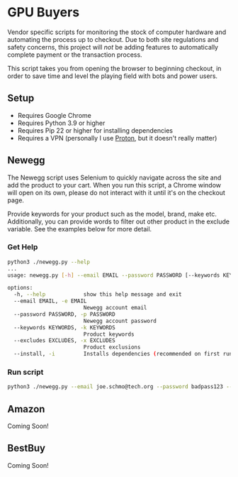 # GPU Buyers
Vendor specific scripts for monitoring the stock of computer hardware and automating the process up to checkout.
Due to both site regulations and safety concerns, this project will *not* be adding features to automatically complete payment or the transaction process. 

This script takes you from opening the browser to beginning checkout, in order to save time and level the playing field with bots and power users.

## Setup
- Requires Google Chrome
- Requires Python 3.9 or higher
- Requires Pip 22 or higher for installing dependencies
- Requires a VPN (personally I use [Proton](https://account.protonvpn.com/signup?plan=free&ref=noupsell), but it doesn't really matter)


## Newegg
The Newegg script uses Selenium to quickly navigate across the site and add the product to your cart. When you run this script, a Chrome window will open on its own, please do not interact with it until it's on the checkout page.

Provide keywords for your product such as the model, brand, make etc. Additionally, you can provide words to filter out other product in the exclude variable. See the examples below for more detail.

### Get Help
```bash
python3 ./newegg.py --help
...
usage: newegg.py [-h] --email EMAIL --password PASSWORD [--keywords KEYWORDS] [--excludes EXCLUDES] [--install]

options:
  -h, --help            show this help message and exit
  --email EMAIL, -e EMAIL
                        Newegg account email
  --password PASSWORD, -p PASSWORD
                        Newegg account password
  --keywords KEYWORDS, -k KEYWORDS
                        Product keywords
  --excludes EXCLUDES, -x EXCLUDES
                        Product exclusions
  --install, -i         Installs dependencies (recommended on first run)
```

### Run script
```bash
python3 ./newegg.py --email joe.schmo@tech.org --password badpass123 --keywords 5080,gigabyte --excludes desktop,pc [--install]
```

## Amazon
Coming Soon!

## BestBuy
Coming Soon!